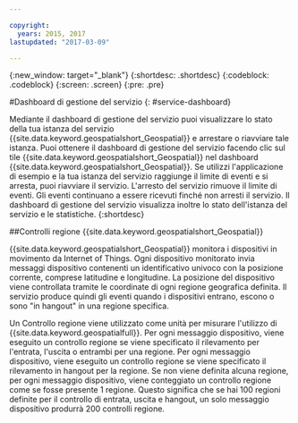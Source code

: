 ```yaml
---

copyright:
  years: 2015, 2017
lastupdated: "2017-03-09"

---
```


<!-- Attribute definitions -->
{:new_window: target="_blank"}
{:shortdesc: .shortdesc}
{:codeblock: .codeblock}
{:screen: .screen}
{:pre: .pre}

#Dashboard di gestione del servizio
{: #service-dashboard}


Mediante il dashboard di gestione del servizio puoi visualizzare lo stato della tua istanza del servizio {{site.data.keyword.geospatialshort_Geospatial}}
e arrestare o riavviare tale istanza. Puoi ottenere il dashboard di gestione del servizio
facendo clic sul tile {{site.data.keyword.geospatialshort_Geospatial}} nel
dashboard {{site.data.keyword.geospatialshort_Geospatial}}. Se utilizzi
l'applicazione di esempio e la tua istanza del servizio raggiunge il limite di eventi e si arresta, puoi riavviare il
servizio. L'arresto del servizio rimuove il limite di eventi. Gli eventi continuano a essere ricevuti finché
non arresti il servizio. Il dashboard di gestione del servizio visualizza inoltre lo stato dell'istanza del servizio
e le statistiche.
{:shortdesc}

##Controlli regione {{site.data.keyword.geospatialshort_Geospatial}}

{{site.data.keyword.geospatialshort_Geospatial}} monitora i dispositivi
in movimento da Internet of Things. Ogni dispositivo monitorato invia messaggi dispositivo contenenti un identificativo univoco
con la posizione corrente, comprese latitudine e longitudine. La posizione del dispositivo
viene controllata tramite le coordinate di ogni regione geografica definita. Il servizio produce
quindi gli eventi quando i dispositivi entrano, escono o sono "in hangout" in una regione specifica.

Un Controllo regione viene utilizzato come unità per misurare l'utilizzo di {{site.data.keyword.geospatialfull}}. Per ogni messaggio dispositivo,
viene eseguito un controllo regione se viene specificato il rilevamento per l'entrata, l'uscita o entrambi per una regione. Per ogni
messaggio dispositivo, viene eseguito un controllo regione se viene specificato il rilevamento in hangout per la regione. Se non viene definita alcuna regione, per ogni messaggio dispositivo, viene conteggiato un controllo regione come se
fosse presente 1 regione. Questo significa che se hai 100 regioni definite per il controllo di entrata, uscita e hangout,
un solo messaggio dispositivo produrrà 200 controlli regione.
